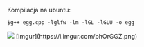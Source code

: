 Kompilacja na ubuntu: 
```
$g++ egg.cpp -lglfw -lm -lGL -lGLU -o egg

```
<img src = "https://media.giphy.com/media/BLatxSMjKvbZckbmXu/giphy.gif">
[Imgur](https://i.imgur.com/phOrGGZ.png)

